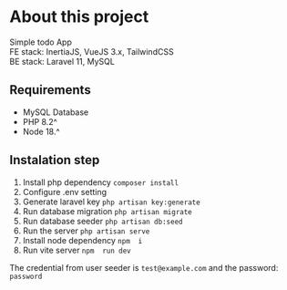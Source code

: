 # About this project

Simple todo App  
FE stack: InertiaJS, VueJS 3.x, TailwindCSS  
BE stack: Laravel 11, MySQL

## Requirements

-   MySQL Database
-   PHP 8.2^
-   Node 18.^

## Instalation step

1. Install php dependency `composer install`
2. Configure .env setting
3. Generate laravel key `php artisan key:generate`
4. Run database migration `php artisan migrate`
5. Run database seeder `php artisan db:seed`
6. Run the server `php artisan serve`
7. Install node dependency `npm  i`
8. Run vite server `npm  run dev`

The credential from user seeder is `test@example.com` and the password: `password`
